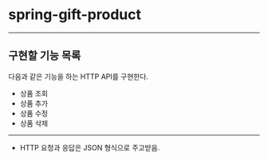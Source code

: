 # spring-gift-product

---

## 구현할 기능 목록

다음과 같은 기능을 하는 HTTP API를 구현한다.

- 상품 조회
- 상품 추가
- 상품 수정
- 상품 삭제

---

- HTTP 요청과 응답은 JSON 형식으로 주고받음.
